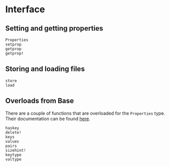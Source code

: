 # Interface

## Setting and getting properties

```@docs
Properties
setprop
getprop
getprop!
```

## Storing and loading files

```@docs
store
load
```

## Overloads from Base

There are a couple of functions that are overloaded for the `Properties` type.
Their documentation can be found [here](https://docs.julialang.org/en/v1/base/collections/#Dictionaries-1).

```@docs
haskey
delete!
keys
values
pairs
sizehint!
keytype
valtype
```
